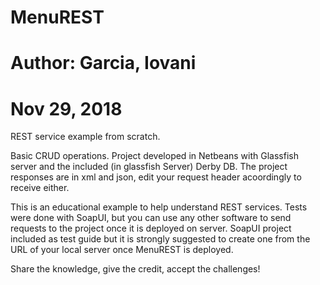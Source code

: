 # MenuREST
# Author: Garcia, Iovani
# Nov 29, 2018

REST service example from scratch.

Basic CRUD operations.
Project developed in Netbeans with Glassfish server and the included (in glassfish Server) Derby DB.
The project responses are in xml and json, edit your request header acoordingly to receive either.

This is an educational example to help understand REST services.
Tests were done with SoapUI, but you can use any other software to send requests to the project once it is deployed on server.
SoapUI project included as test guide but it is strongly suggested to create one from the URL of your local server once MenuREST 
is deployed.


Share the knowledge, give the credit, accept the challenges!
